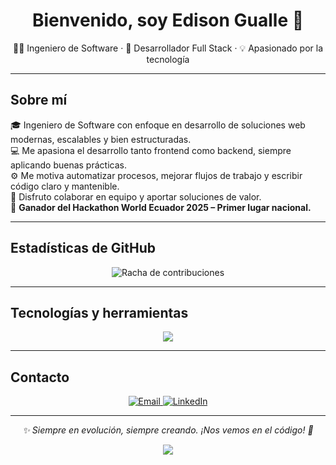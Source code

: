 <h1 align="center">Bienvenido, soy Edison Gualle 👋</h1>
<p align="center">
  👨‍💻 Ingeniero de Software · 🚀 Desarrollador Full Stack · 💡 Apasionado por la tecnología
</p>

---

## Sobre mí

🎓 Ingeniero de Software con enfoque en desarrollo de soluciones web modernas, escalables y bien estructuradas.  
💻 Me apasiona el desarrollo tanto frontend como backend, siempre aplicando buenas prácticas.  
⚙️ Me motiva automatizar procesos, mejorar flujos de trabajo y escribir código claro y mantenible.  
🤝 Disfruto colaborar en equipo y aportar soluciones de valor.  
🥇 **Ganador del Hackathon World Ecuador 2025 – Primer lugar nacional.**

---

## Estadísticas de GitHub

<p align="center">
  <img src="https://github-readme-streak-stats.herokuapp.com?user=EdisonGualle&theme=radical&date_format=M%20j%5B%2C%20Y%5D" alt="Racha de contribuciones"/>
</p>

---

## Tecnologías y herramientas

<p align="center">
  <img src="https://skillicons.dev/icons?i=html,css,js,ts,react,redux,nextjs,tailwind,vite,jquery,php,laravel,nodejs,express,sequelize,postgres,mysql,docker,git,github,postman,jest,figma" />
</p>

---

## Contacto

<p align="center">
  <a href="mailto:ed.gualle@gmail.com">
    <img src="https://img.shields.io/badge/Email-ed.gualle@gmail.com-D14836?style=for-the-badge&logo=gmail&logoColor=white" alt="Email"/>
  </a>
  <a href="https://www.linkedin.com/in/edisongualle/">
    <img src="https://img.shields.io/badge/LinkedIn-Edison%20Gualle-0077b5?style=for-the-badge&logo=linkedin" alt="LinkedIn"/>
  </a>
</p>

---

<p align="center">
  <em>✨ Siempre en evolución, siempre creando. ¡Nos vemos en el código! 🚀</em>
</p>

<p align="center">
  <img src="https://raw.githubusercontent.com/Trilokia/Trilokia/379277808c61ef204768a61bbc5d25bc7798ccf1/bottom_header.svg" />
</p>
